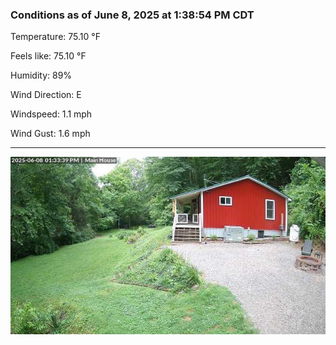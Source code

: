 ### Conditions as of June 8, 2025 at 1:38:54 PM CDT 

Temperature: 75.10 &deg;F

Feels like: 75.10 &deg;F

Humidity: 89%

Wind Direction: E

Windspeed: 1.1 mph

Wind Gust: 1.6 mph

---

<img src="./images/latest.jpeg"/>


